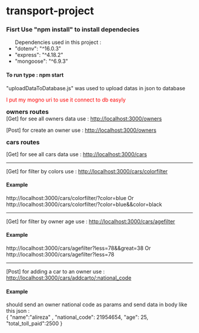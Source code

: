 # transport-project

<h3>Fisrt Use "npm install" to install dependecies</h3>

<ul>Dependencies used in this project :
    <li>"dotenv": "^16.0.3"</li>
    <li>"express": "^4.18.2"</li>
    <li>"mongoose": "^6.9.3"</li>
</ul>

<h4 >To run type : npm start</h4>

"uploadDataToDatabase.js" was used to upload datas in json to database

<p style="color:red"> I put my mogno uri to use it connect to db easyly</p>
<div>
<h3 style="margin:auto">owners routes</h3>
[Get] for see all owners data use : <a href="http://localhost:3000/owners">http://localhost:3000/owners</a>

[Post] for create an owner use : <a href="http://localhost:3000/owners">http://localhost:3000/owners</a>

<h3 style="margin:auto">cars routes</h3>
 
[Get] for see all cars data use :
 <a href="http://localhost:3000/cars/">http://localhost:3000/cars</a>
<hr/>
[Get] for filter by colors use :  <a href="http://localhost:3000/cars/colorfilter/">http://localhost:3000/cars/colorfilter</a>
<h4>Example</h4>http://localhost:3000/cars/colorfilter/?color=blue Or http://localhost:3000/cars/colorfilter/?color=blue&&color=black
<hr/>
[Get] for filter by owner age use : <a href="http://localhost:3000/cars/agefilter/">http://localhost:3000/cars/agefilter</a>
<h4>Example</h4> http://localhost:3000/cars/agefilter?less=78&&great=38 Or http://localhost:3000/cars/agefilter?less=78
<hr/>
[Post] for adding a car to an owner use : <a href="http://localhost:3000/cars/addcarto/:national_code">http://localhost:3000/cars/addcarto/:national_code</a>
<h4>Example</h4> should send an owner national code as params and send data in body like this json :
<div>
{
    "name":"alireza" ,
      "national_code": 21954654,
      "age": 25,
      "total_toll_paid":2500
}
</div>

 </div>
